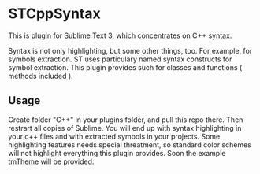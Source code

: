 STCppSyntax
===========

This is plugin for Sublime Text 3, which concentrates on C++ syntax.

Syntax is not only highlighting, but some other things, too. For example, for symbols extraction. ST uses particulary named syntax constructs for symbol extraction. This plugin provides such for classes and functions ( methods included ).


Usage
-----

Create folder "C++" in your plugins folder, and pull this repo there. Then restrart all copies of Sublime. You will end up with syntax highlighting in your c++ files and with extracted symbols in your projects. Some highlighting features needs special threatment, so standard color schemes will not highlight everything this plugin provides. Soon the example tmTheme will be provided.